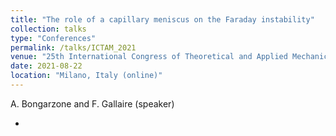 ```yaml
---
title: "The role of a capillary meniscus on the Faraday instability"
collection: talks
type: "Conferences"
permalink: /talks/ICTAM_2021
venue: "25th International Congress of Theoretical and Applied Mechanics (ICTAM)"
date: 2021-08-22
location: "Milano, Italy (online)"
---
```


A. Bongarzone and F. Gallaire (speaker)

-

